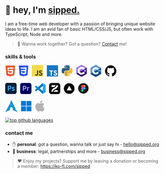 # 👋 hey, I'm [sipped.](https://sipped.org)
I am a free-time web developer with a passion of bringing unique website ideas to life. I am an avid fan of basic HTML/CSS/JS, but often work with TypeScript, Node and more.
> 👐 Wanna work together? Got a question? [Contact](#contact-me) me!

### skills & tools
<a href="#"><img alt="" height="40px" src="https://raw.githubusercontent.com/sippedaway/sippedaway/refs/heads/updated/assets/icons.png"></a>

<a href="#"><img alt="" height="40px" src="https://raw.githubusercontent.com/sippedaway/sippedaway/refs/heads/updated/assets/software.png"></a>

<a href="#"><img alt="" height="40px" src="https://raw.githubusercontent.com/sippedaway/sippedaway/refs/heads/updated/assets/os.png"></a>

[![top github languages](https://github-readme-stats.vercel.app/api/top-langs/?username=sippedaway&layout=compact)](#)

### contact me
- ✋ **personal**: got a question, wanna talk or just say hi - hello@sipped.org
- 🤝 **business**: legal, partnerships and more - business@sipped.org

> ❤️ Enjoy my projects? Support me by leaving a donation or becoming a member: https://ko-fi.com/sipped
